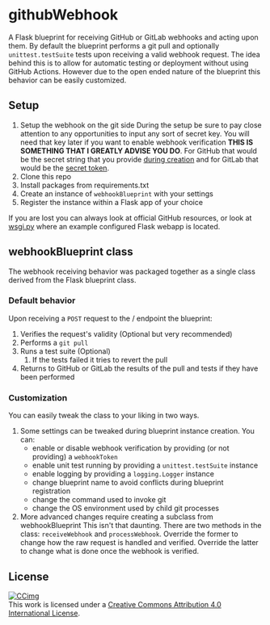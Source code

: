 # githubWebhook

A Flask blueprint for receiving GitHub or GitLab webhooks and acting upon them.
By default the blueprint performs a git pull and optionally ```unittest.testSuite``` tests upon receiving a valid webhook request.
The idea behind this is to allow for automatic testing or deployment without using GitHub Actions.
However due to the open ended nature of the blueprint this behavior can be easily customized.

## Setup

1. Setup the webhook on the git side
   During the setup be sure to pay close attention to any opportunities to input any sort of secret key.
   You will need that key later if you want to enable webhook verification **THIS IS SOMETHING THAT I GREATLY ADVISE YOU DO**.
   For GitHub that would be the secret string that you provide [during creation](https://docs.github.com/en/webhooks/using-webhooks/creating-webhooks#creating-a-repository-webhook) and for GitLab that would be the [secret token](https://docs.gitlab.com/ee/user/project/integrations/webhooks.html#validate-payloads-by-using-a-secret-token).
2. Clone this repo
3. Install packages from requirements.txt
4. Create an instance of ```webhookBlueprint``` with your settings
5. Register the instance within a Flask app of your choice

If you are lost you can always look at official GitHub resources, or look at [wsgi.py](./wsgi.py) where an example configured Flask webapp is located.

## webhookBlueprint class

The webhook receiving behavior was packaged together as a single class derived from the Flask blueprint class.

### Default behavior

Upon receiving a ```POST``` request to the / endpoint the blueprint:

1. Verifies the request's validity (Optional but very recommended)
2. Performs a ```git pull```
3. Runs a test suite (Optional)
    1. If the tests failed it tries to revert the pull
4. Returns to GitHub or GitLab the results of the pull and tests if they have been performed

### Customization

You can easily tweak the class to your liking in two ways.

1. Some settings can be tweaked during blueprint instance creation.
    You can:
    - enable or disable webhook verification by providing (or not providing) a ```webhookToken```
    - enable unit test running by providing a ```unittest.testSuite``` instance
    - enable logging by providing a ```logging.Logger``` instance
    - change blueprint name to avoid conflicts during blueprint registration
    - change the command used to invoke git
    - change the OS environment used by child git processes
2. More advanced changes require creating a subclass from webhookBlueprint
    This isn't that daunting.
    There are two methods in the class: ```receiveWebhook``` and ```processWebhook```.
    Override the former to change how the raw request is handled and verified.
    Override the latter to change what is done once the webhook is verified.

## License

[![CCimg](https://i.creativecommons.org/l/by/4.0/88x31.png)](http://creativecommons.org/licenses/by/4.0/)  
This work is licensed under a [Creative Commons Attribution 4.0 International License](http://creativecommons.org/licenses/by/4.0/).  
